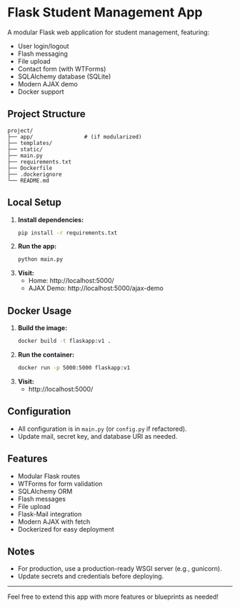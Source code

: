 # Flask Student Management App

A modular Flask web application for student management, featuring:
- User login/logout
- Flash messaging
- File upload
- Contact form (with WTForms)
- SQLAlchemy database (SQLite)
- Modern AJAX demo
- Docker support

## Project Structure
```
project/
├── app/                # (if modularized)
├── templates/
├── static/
├── main.py
├── requirements.txt
├── Dockerfile
├── .dockerignore
└── README.md
```

## Local Setup
1. **Install dependencies:**
   ```sh
   pip install -r requirements.txt
   ```
2. **Run the app:**
   ```sh
   python main.py
   ```
3. **Visit:**
   - Home: http://localhost:5000/
   - AJAX Demo: http://localhost:5000/ajax-demo

## Docker Usage
1. **Build the image:**
   ```sh
   docker build -t flaskapp:v1 .
   ```
2. **Run the container:**
   ```sh
   docker run -p 5000:5000 flaskapp:v1
   ```
3. **Visit:**
   - http://localhost:5000/

## Configuration
- All configuration is in `main.py` (or `config.py` if refactored).
- Update mail, secret key, and database URI as needed.

## Features
- Modular Flask routes
- WTForms for form validation
- SQLAlchemy ORM
- Flash messages
- File upload
- Flask-Mail integration
- Modern AJAX with fetch
- Dockerized for easy deployment

## Notes
- For production, use a production-ready WSGI server (e.g., gunicorn).
- Update secrets and credentials before deploying.

---

Feel free to extend this app with more features or blueprints as needed!
